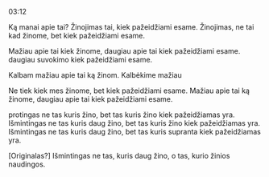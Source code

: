 03:12 

Ką manai apie tai?
Žinojimas tai, kiek pažeidžiami esame.
Žinojimas, ne tai kad žinome, bet kiek pažeidžiami esame.

Mažiau apie tai kiek žinome, daugiau apie tai kiek pažeidžiami esame.
daugiau suvokimo kiek pažeidžiami esame.


Kalbam mažiau apie tai ką žinom.
Kalbėkime mažiau 

Ne tiek kiek mes žinome, bet kiek pažeidžiami esame.
Mažiau apie tai ką žinome, daugiau apie tai kiek pažeidžiami esame.


protingas ne tas kuris žino, bet tas kuris žino kiek pažeidžiamas yra.
Išmintingas ne tas kuris daug žino, bet tas kuris žino kiek pažeidžiamas yra.
Išmintingas ne tas kuris daug žino, bet tas kuris supranta kiek pažeidžiamas yra.

[Originalas?]
Išmintingas ne tas, kuris daug žino, o tas, kurio žinios naudingos.
